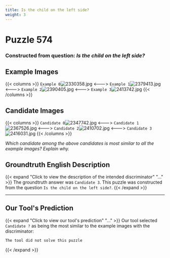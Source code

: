 ```yaml
---
title: Is the child on the left side?
weight: 3
---
```


# Puzzle 574
### Constructed from question: _Is the child on the left side?_


## Example Images
{{< columns >}}
`Example 0`![2330358.jpg](/gqa_images/2330358.jpg)
<--->
`Example 1`![2379413.jpg](/gqa_images/2379413.jpg)
<--->
`Example 2`![2390405.jpg](/gqa_images/2390405.jpg)
<--->
`Example 3`![2413742.jpg](/gqa_images/2413742.jpg)
{{< /columns >}}

## Candidate Images
{{< columns >}}
`Candidate 0`![2347742.jpg](/gqa_images/2347742.jpg)
<--->
`Candidate 1`![2367526.jpg](/gqa_images/2367526.jpg)
<--->
`Candidate 2`![2410702.jpg](/gqa_images/2410702.jpg)
<--->
`Candidate 3`![2416031.jpg](/gqa_images/2416031.jpg)
{{< /columns >}}

*Which candidate among the above candidates is most similar to all the example images? Explain why.*

## Groundtruth English Description

{{< expand "Click to view the description of the intended discriminator" "..." >}}
The groundtruth answer was `Candidate 3`. This puzzle was constructed from the question `Is the child on the left side?`.
{{< /expand >}}

---

## Our Tool's Prediction

{{< expand "Click to view our tool's prediction" "..." >}}
Our tool selected `Candidate ?` as being the most similar to the example images with the discriminator:
```plaintext
The tool did not solve this puzzle
```
{{< /expand >}}

